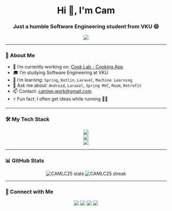 <h1 align="center">Hi 👋, I'm Cam</h1>
<h3 align="center">Just a humble Software Engineering student from VKU 😄</h3>

<p align="center">
  <img src="https://readme-typing-svg.herokuapp.com?font=Fira+Code&weight=600&size=24&pause=1000&center=true&vCenter=true&width=435&lines=Welcome+to+my+GitHub!;I+love+coding+%F0%9F%92%BB;Always+curious+and+creative!+%F0%9F%A7%91%E2%80%8D%F0%9F%92%BB" />
</p>

---

### 🚀 About Me

- 🔭 I’m currently working on: [Cook Lab - Cooking App](https://github.com/camvku/cook-lab)
- 🎓 I’m studying Software Engineering at VKU
- 🌱 I’m learning: `Spring`, `Kotlin`, `Laravel`, `Machine Learning`
- 💬 Ask me about: `Android`, `Laravel`, `Spring MVC`, `Room`, `Retrofit`
- 📫 Contact: camlee.work@gmail.com
- ⚡ Fun fact: I often get ideas while running 🏃‍♂️

---

### 🛠️ My Tech Stack

<p align="center">
  <img src="https://skillicons.dev/icons?i=java,kotlin,cpp,python,html,css,js,bootstrap" /><br />
  <img src="https://skillicons.dev/icons?i=androidstudio,eclipse,idea,vscode,figma,postman,git,github,docker,linux" /><br />
  <img src="https://skillicons.dev/icons?i=laravel,spring,nodejs,react,express,firebase,mysql" />
</p>

---

### 📊 GitHub Stats

<p align="center">
  <img src="https://github-readme-stats.vercel.app/api?username=CAMLC25&show_icons=true&theme=radical" alt="CAMLC25 stats" />
  <img src="https://github-readme-streak-stats.herokuapp.com/?user=CAMLC25&theme=radical" alt="CAMLC25 streak" />
</p>

---

### 🔗 Connect with Me

<p align="center">
  <a href="mailto:camlee.work@gmail.com"><img src="https://img.shields.io/badge/Gmail-c14438?style=for-the-badge&logo=gmail&logoColor=white" /></a>
  <a href="https://www.facebook.com/blvck.camle"><img src="https://img.shields.io/badge/Facebook-1877F2?style=for-the-badge&logo=facebook&logoColor=white" /></a>
  <a href="https://www.instagram.com/ten_instagram_cua_cam"><img src="https://img.shields.io/badge/Instagram-E4405F?style=for-the-badge&logo=instagram&logoColor=white" /></a>
  <a href="https://github.com/CAMLC25"><img src="https://img.shields.io/badge/GitHub-100000?style=for-the-badge&logo=github&logoColor=white" /></a>
</p>
